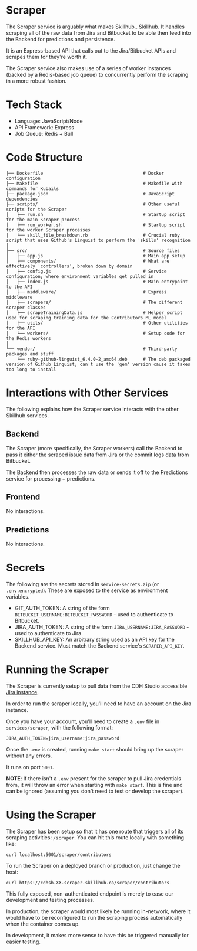 # Scraper

The Scraper service is arguably what makes Skillhub.. Skillhub. It handles scraping all of the raw data from Jira and Bitbucket to be able then feed into the Backend for predictions and persistence.

It is an Express-based API that calls out to the Jira/Bitbucket APIs and scrapes them for they're worth it.

The Scraper service also makes use of a series of worker instances (backed by a Redis-based job queue) to concurrently perform the scraping in a more robust fashion.

# Tech Stack

- Language: JavaScript/Node
- API Framework: Express
- Job Queue: Redis + Bull

# Code Structure

```
├── Dockerfile                                      # Docker configuration
├── Makefile                                        # Makefile with commands for Kubails
├── package.json                                    # JavaScript dependencies
├── scripts/                                        # Other useful scripts for the Scraper
│   ├── run.sh                                      # Startup script for the main Scraper process
│   ├── run_worker.sh                               # Startup script for the worker Scraper processes
│   └── skill_file_breakdown.rb                     # Crucial ruby script that uses Github's Linguist to perform the 'skills' recognition
│
├── src/                                            # Source files
│   ├── app.js                                      # Main app setup
│   ├── components/                                 # What are effectively 'controllers', broken down by domain
│   ├── config.js                                   # Service configuration; where environment variables get pulled in
│   ├── index.js                                    # Main entrypoint to the API
│   ├── middleware/                                 # Express middleware
│   ├── scrapers/                                   # The different scraper classes
│   ├── scrapeTrainingData.js                       # Helper script used for scraping training data for the Contributors ML model
│   ├── utils/                                      # Other utilities for the API
│   └── workers/                                    # Setup code for the Redis workers
│
└── vendor/                                         # Third-party packages and stuff
    └── ruby-github-linguist_6.4.0-2_amd64.deb      # The deb packaged version of Github Linguist; can't use the 'gem' version cause it takes too long to install
```

# Interactions with Other Services

The following explains how the Scraper service interacts with the other Skillhub services.

## Backend

The Scraper (more specifically, the Scraper workers) call the Backend to pass it either the scraped issue data from Jira or the commit logs data from Bitbucket.

The Backend then processes the raw data or sends it off to the Predictions service for processing + predictions.

## Frontend

No interactions.

## Predictions

No interactions.

# Secrets

The following are the secrets stored in `service-secrets.zip` (or `.env.encrypted`). These are exposed to the service as environment variables.

- GIT_AUTH_TOKEN: A string of the form `BITBUCKET_USERNAME:BITBUCKET_PASSWORD` - used to authenticate to Bitbucket.
- JIRA_AUTH_TOKEN: A string of the form `JIRA_USERNAME:JIRA_PASSWORD` - used to authenticate to Jira.
- SKILLHUB_API_KEY: An arbitrary string used as an API key for the Backend service. Must match the Backend service's `SCRAPER_API_KEY`.

# Running the Scraper

The Scraper is currently setup to pull data from the CDH Studio accessible [Jira instance](https://jira.ised-isde.canada.ca).

In order to run the scraper locally, you'll need to have an account on the Jira instance.

Once you have your account, you'll need to create a `.env` file in `services/scraper`, with the following format:

```
JIRA_AUTH_TOKEN=jira_username:jira_password
```

Once the `.env` is created, running `make start` should bring up the scraper without any errors.

It runs on port `5001`.

**NOTE**: If there isn't a `.env` present for the scraper to pull Jira credentials from, it will throw an error when starting with `make start`. This is fine and can be ignored (assuming you don't need to test or develop the scraper).

# Using the Scraper

The Scraper has been setup so that it has one route that triggers all of its scraping activities: `/scraper`. You can hit this route locally with something like:

```
curl localhost:5001/scraper/contributors
```

To run the Scraper on a deployed branch or production, just change the host:

```
curl https://cdhsh-XX.scraper.skillhub.ca/scraper/contributors
```

This fully exposed, non-authenticated endpoint is merely to ease our development and testing processes.

In production, the scraper would most likely be running in-network, where it would have to be reconfigured to run the scraping process automatically when the container comes up.

In development, it makes more sense to have this be triggered manually for easier testing.
